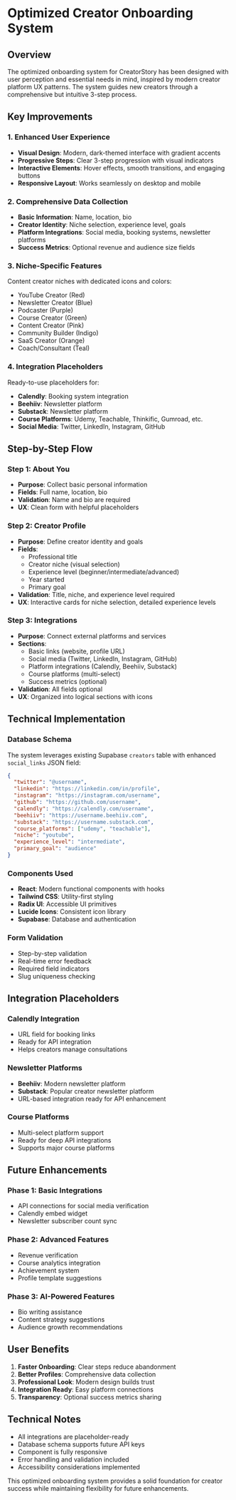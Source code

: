 # Optimized Creator Onboarding System

## Overview
The optimized onboarding system for CreatorStory has been designed with user perception and essential needs in mind, inspired by modern creator platform UX patterns. The system guides new creators through a comprehensive but intuitive 3-step process.

## Key Improvements

### 1. Enhanced User Experience
- **Visual Design**: Modern, dark-themed interface with gradient accents
- **Progressive Steps**: Clear 3-step progression with visual indicators
- **Interactive Elements**: Hover effects, smooth transitions, and engaging buttons
- **Responsive Layout**: Works seamlessly on desktop and mobile

### 2. Comprehensive Data Collection
- **Basic Information**: Name, location, bio
- **Creator Identity**: Niche selection, experience level, goals
- **Platform Integrations**: Social media, booking systems, newsletter platforms
- **Success Metrics**: Optional revenue and audience size fields

### 3. Niche-Specific Features
Content creator niches with dedicated icons and colors:
- YouTube Creator (Red)
- Newsletter Creator (Blue)
- Podcaster (Purple)
- Course Creator (Green)
- Content Creator (Pink)
- Community Builder (Indigo)
- SaaS Creator (Orange)
- Coach/Consultant (Teal)

### 4. Integration Placeholders
Ready-to-use placeholders for:
- **Calendly**: Booking system integration
- **Beehiiv**: Newsletter platform
- **Substack**: Newsletter platform
- **Course Platforms**: Udemy, Teachable, Thinkific, Gumroad, etc.
- **Social Media**: Twitter, LinkedIn, Instagram, GitHub

## Step-by-Step Flow

### Step 1: About You
- **Purpose**: Collect basic personal information
- **Fields**: Full name, location, bio
- **Validation**: Name and bio are required
- **UX**: Clean form with helpful placeholders

### Step 2: Creator Profile
- **Purpose**: Define creator identity and goals
- **Fields**: 
  - Professional title
  - Creator niche (visual selection)
  - Experience level (beginner/intermediate/advanced)
  - Year started
  - Primary goal
- **Validation**: Title, niche, and experience level required
- **UX**: Interactive cards for niche selection, detailed experience levels

### Step 3: Integrations
- **Purpose**: Connect external platforms and services
- **Sections**:
  - Basic links (website, profile URL)
  - Social media (Twitter, LinkedIn, Instagram, GitHub)
  - Platform integrations (Calendly, Beehiiv, Substack)
  - Course platforms (multi-select)
  - Success metrics (optional)
- **Validation**: All fields optional
- **UX**: Organized into logical sections with icons

## Technical Implementation

### Database Schema
The system leverages existing Supabase `creators` table with enhanced `social_links` JSON field:

```json
{
  "twitter": "@username",
  "linkedin": "https://linkedin.com/in/profile",
  "instagram": "https://instagram.com/username",
  "github": "https://github.com/username",
  "calendly": "https://calendly.com/username",
  "beehiiv": "https://username.beehiiv.com",
  "substack": "https://username.substack.com",
  "course_platforms": ["udemy", "teachable"],
  "niche": "youtube",
  "experience_level": "intermediate",
  "primary_goal": "audience"
}
```

### Components Used
- **React**: Modern functional components with hooks
- **Tailwind CSS**: Utility-first styling
- **Radix UI**: Accessible UI primitives
- **Lucide Icons**: Consistent icon library
- **Supabase**: Database and authentication

### Form Validation
- Step-by-step validation
- Real-time error feedback
- Required field indicators
- Slug uniqueness checking

## Integration Placeholders

### Calendly Integration
- URL field for booking links
- Ready for API integration
- Helps creators manage consultations

### Newsletter Platforms
- **Beehiiv**: Modern newsletter platform
- **Substack**: Popular creator newsletter platform
- URL-based integration ready for API enhancement

### Course Platforms
- Multi-select platform support
- Ready for deep API integrations
- Supports major course platforms

## Future Enhancements

### Phase 1: Basic Integrations
- API connections for social media verification
- Calendly embed widget
- Newsletter subscriber count sync

### Phase 2: Advanced Features
- Revenue verification
- Course analytics integration
- Achievement system
- Profile template suggestions

### Phase 3: AI-Powered Features
- Bio writing assistance
- Content strategy suggestions
- Audience growth recommendations

## User Benefits

1. **Faster Onboarding**: Clear steps reduce abandonment
2. **Better Profiles**: Comprehensive data collection
3. **Professional Look**: Modern design builds trust
4. **Integration Ready**: Easy platform connections
5. **Transparency**: Optional success metrics sharing

## Technical Notes

- All integrations are placeholder-ready
- Database schema supports future API keys
- Component is fully responsive
- Error handling and validation included
- Accessibility considerations implemented

This optimized onboarding system provides a solid foundation for creator success while maintaining flexibility for future enhancements.